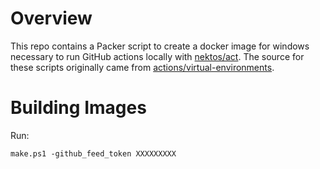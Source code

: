 # Overview
This repo contains a Packer script to create a docker image for windows necessary to run GitHub actions locally with [nektos/act](https://github.com/nektos/act).  The source for these scripts originally came from [actions/virtual-environments](https://github.com/actions/virtual-environments).

# Building Images
Run:

```
make.ps1 -github_feed_token XXXXXXXXX
```
